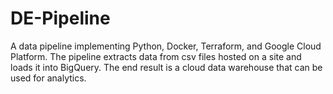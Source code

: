 # DE-Pipeline
A data pipeline implementing Python, Docker, Terraform, and Google Cloud Platform. The pipeline extracts data from csv files hosted on a site and loads it into BigQuery. The end result is a cloud data warehouse that can be used for analytics.

